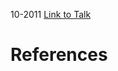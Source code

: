 

10-2011
[Link to Talk](https://www.churchofjesuschrist.org/study/general-conference/2011/10/sunday-morning-session?lang=eng)



# References
